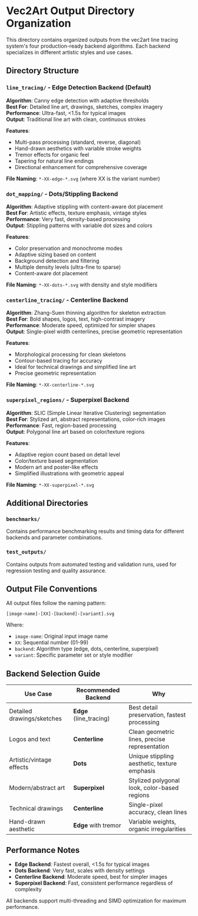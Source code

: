 # Vec2Art Output Directory Organization

This directory contains organized outputs from the vec2art line tracing system's four production-ready backend algorithms. Each backend specializes in different artistic styles and use cases.

## Directory Structure

### `line_tracing/` - Edge Detection Backend (Default)

**Algorithm**: Canny edge detection with adaptive thresholds  
**Best For**: Detailed line art, drawings, sketches, complex imagery  
**Performance**: Ultra-fast, <1.5s for typical images  
**Output**: Traditional line art with clean, continuous strokes

**Features**:

- Multi-pass processing (standard, reverse, diagonal)
- Hand-drawn aesthetics with variable stroke weights
- Tremor effects for organic feel
- Tapering for natural line endings
- Directional enhancement for comprehensive coverage

**File Naming**: `*-XX-edge-*.svg` (where XX is the variant number)

### `dot_mapping/` - Dots/Stippling Backend

**Algorithm**: Adaptive stippling with content-aware dot placement  
**Best For**: Artistic effects, texture emphasis, vintage styles  
**Performance**: Very fast, density-based processing  
**Output**: Stippling patterns with variable dot sizes and colors

**Features**:

- Color preservation and monochrome modes
- Adaptive sizing based on content
- Background detection and filtering
- Multiple density levels (ultra-fine to sparse)
- Content-aware dot placement

**File Naming**: `*-XX-dots-*.svg` with density and style modifiers

### `centerline_tracing/` - Centerline Backend

**Algorithm**: Zhang-Suen thinning algorithm for skeleton extraction  
**Best For**: Bold shapes, logos, text, high-contrast imagery  
**Performance**: Moderate speed, optimized for simpler shapes  
**Output**: Single-pixel width centerlines, precise geometric representation

**Features**:

- Morphological processing for clean skeletons
- Contour-based tracing for accuracy
- Ideal for technical drawings and simplified line art
- Precise geometric representation

**File Naming**: `*-XX-centerline-*.svg`

### `superpixel_regions/` - Superpixel Backend

**Algorithm**: SLIC (Simple Linear Iterative Clustering) segmentation  
**Best For**: Stylized art, abstract representations, color-rich images  
**Performance**: Fast, region-based processing  
**Output**: Polygonal line art based on color/texture regions

**Features**:

- Adaptive region count based on detail level
- Color/texture based segmentation
- Modern art and poster-like effects
- Simplified illustrations with geometric appeal

**File Naming**: `*-XX-superpixel-*.svg`

## Additional Directories

### `benchmarks/`

Contains performance benchmarking results and timing data for different backends and parameter combinations.

### `test_outputs/`

Contains outputs from automated testing and validation runs, used for regression testing and quality assurance.

## Output File Conventions

All output files follow the naming pattern:

```
[image-name]-[XX]-[backend]-[variant].svg
```

Where:

- `image-name`: Original input image name
- `XX`: Sequential number (01-99)
- `backend`: Algorithm type (edge, dots, centerline, superpixel)
- `variant`: Specific parameter set or style modifier

## Backend Selection Guide

| Use Case                   | Recommended Backend     | Why                                           |
| -------------------------- | ----------------------- | --------------------------------------------- |
| Detailed drawings/sketches | **Edge** (line_tracing) | Best detail preservation, fastest processing  |
| Logos and text             | **Centerline**          | Clean geometric lines, precise representation |
| Artistic/vintage effects   | **Dots**                | Unique stippling aesthetic, texture emphasis  |
| Modern/abstract art        | **Superpixel**          | Stylized polygonal look, color-based regions  |
| Technical drawings         | **Centerline**          | Single-pixel accuracy, clean lines            |
| Hand-drawn aesthetic       | **Edge** with tremor    | Variable weights, organic irregularities      |

## Performance Notes

- **Edge Backend**: Fastest overall, <1.5s for typical images
- **Dots Backend**: Very fast, scales with density settings
- **Centerline Backend**: Moderate speed, best for simpler images
- **Superpixel Backend**: Fast, consistent performance regardless of complexity

All backends support multi-threading and SIMD optimization for maximum performance.
